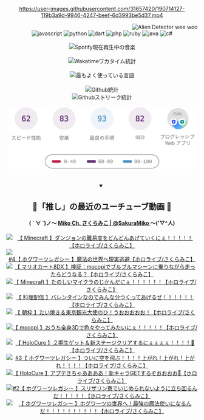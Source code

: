 <!-- START: HERO IMAGE GIF ////////// ////////// ////////// -->
<!-- <img src="@/../assets/img/gaming/ghost-of-tsushima.gif" width="100%"  alt="nellyXinwei's Hero Gif Image"/> -->
<!-- END: HERO IMAGE GIF ////////// ////////// ////////// -->

<div align="center" >  
  
<!-- START:ワンピース 第1015話「ルフィはRED ROCを使う」 -->
<https://user-images.githubusercontent.com/31657420/190714127-119b3a9d-9946-4247-beef-6d3993be5d37.mp4>
<!-- END:ワンピース 第1015話「ルフィはRED ROCを使う」 -->

<!-- START:VISITOR COUNTER -->
<div width="100%" align="right">

<img src="https://komarev.com/ghpvc/?username=nellyXinwei&label=🛸&color=grey&style=for-the-badge&labelcolor=ffffff" alt="Alien Detector wee woo"/>

</div>
<!-- END:VISITOR COUNTER -->

<!-- START: PROGRAMMING LANGUAGES -->
<!-- 色彩 Color Scheme:
#961E3A, #8A0D42, #5A0640, #4F265E, #2B355A, #3E759B, #CC4246,
#BB2649, #AD1052, #700750, #633075, #364270, #4E92C2, #FF5357
Sauce: https://www.webcreatorbox.com/inspiration/pantone-2023
-->

<img src="https://img.shields.io/badge/javascript%20-%23BB2649.svg?&style=for-the-badge&logo=javascript&logoColor=white&labelColor=961E3A" alt="javascript"/>
<img src="https://img.shields.io/badge/python%20-%23AD1052.svg?&style=for-the-badge&logo=python&logoColor=white&labelColor=8A0D42" alt="python" />
<img src="https://img.shields.io/badge/dart%20-%23700750.svg?&style=for-the-badge&logo=dart&logoColor=white&labelColor=5A0640" alt="dart"/>
<img src="https://img.shields.io/badge/php%20-%23633075.svg?&style=for-the-badge&logo=php&logoColor=white&labelColor=4F265E" alt="php"/>
<img src="https://img.shields.io/badge/ruby%20-%23364270.svg?&style=for-the-badge&logo=ruby&logoColor=white&labelColor=2B355A" alt="ruby"/>
<img src="https://img.shields.io/badge/java%20-%234E92C2.svg?&style=for-the-badge&logo=openjdk&logoColor=white&labelColor=3E759B" alt="java"/>
<img src="https://img.shields.io/badge/c%23-%23FF5357.svg?style=for-the-badge&logo=c-sharp&logoColor=white&labelColor=CC4246" alt="c#"/>  
<!-- END: PROGRAMMING LANGUAGES -->

<br>
<br>

<!-- START: MUSIC STATUS -->
  <!-- <a href="https://newojima-gsrs-20220114.vercel.app/api/now-playing?open">
    <img src="https://newojima-gsrs-20220114.vercel.app/api/now-playing" alt="Spotify現在再生中の音楽">
  </a> -->
  <img src="https://newojima-grss-20230114.vercel.app/api/spotify?border_color=transparent" alt="Spotify現在再生中の音楽" width="280px">
<!-- END: MUSIC STATUS -->

<br>
<br>

<!-- START: GITHUB STATUS -->
<!-- 色彩 Color Scheme:  #BB2649, #AD1052, #700750, #633075 -->
<img align="center" src="https://newojima-grs-20230109.vercel.app/api/wakatime?username=newojima&layout=compact&langs_count=10&locale=ja&hide_title=false&title_color=fff&hide_border=true&text_color=fff&bg_color=BB2649,BB2649,633075,633075&hide=other,css,html,bash,xml,git%20config,makefile,properties,yaml,markdown,text,json,jsx" alt="Wakatimeワカタイム統計"/>

<br>
<br>

<!-- 色彩 Color Scheme:  #633075, #364270, #4E92C2 -->
  <img align="center" src="https://newojima-grs-20230109.vercel.app/api/top-langs?username=newojima&layout=compact&text_color=fff&icon_color=fff&hide_border=true&&locale=ja&hide_title=false&title_color=fff&include_all_commits=true&card_width=445&langs_count=11&hide=c%23,powershell,shaderlab,hlsl,makefile,jupyter%20notebook,python,html,css,shell,batchfile,less,liquid,hack,scss&bg_color=4F265E,633075,4E92C2" alt="最もよく使っている言語"/>

<br>
<br>

<!-- 色彩 Color Scheme:  #4E92C2, #FF5357 -->
  <img align="center" src="https://newojima-grs-20230109.vercel.app/api?username=newojima&show_icons=true&&locale=ja&title_color=fff&text_color=fff&icon_color=fff&hide_border=true&hide_title=false&count_private=true&include_all_commits=true&card_width=495&disable_animations=true&bg_color=4E92C2,4E92C2,FF5357" alt="Github統計"/>

<br>

<img align="center" src="https://streak-stats.demolab.com?user=newojima&theme=dark&hide_border=true&locale=ja&ring=BB2649&stroke=222222&background=151515&sideLabels=BB2649&currStreakLabel=ffffff&border=BB2649&fire=FF5357&currStreakNum=ffffff&sideNums=FF5357&dates=ffffff" alt="Githubストリーク統計"/>

<br>
<br>

  <img align="center" width="500px" src="@/../assets/img/page-insights.svg" alt="Githubページの洞察"/>
  
</div>
<!-- END: GITHUB STATUS -->

<br>
<br>

<div align="center">
<details open>
  <summary>

  </summary>

  <h2 align="center">🌸「推し」の最近のユーチューブ動画 🌸</h2>
  <h4>
  ( ´ ∀ `)ノ～ 
  <a href="https://www.youtube.com/@SakuraMiko">Miko Ch. さくらみこ | @SakuraMiko
  </a>
   ～('▽^人)
  </h4>

  <!-- BEGIN YOUTUBE-CARDS -->
<a href="https://www.youtube.com/watch?v=hwBOxFMjqMM"><img src="https://ytcards.demolab.com/?id=hwBOxFMjqMM&title=%E3%80%90+Minecraft+%E3%80%91%E3%83%80%E3%83%B3%E3%82%B8%E3%83%A7%E3%83%B3%E3%81%AE%E9%9B%A3%E6%98%93%E5%BA%A6%E3%82%92%E3%81%A9%E3%82%93%E3%81%A9%E3%82%93%E3%81%82%E3%81%92%E3%81%A6%E3%81%84%E3%81%8F%E3%81%AB%E3%81%87%EF%BC%81%EF%BC%81%EF%BC%81%EF%BC%81%EF%BC%81%E3%80%90%E3%83%9B%E3%83%AD%E3%83%A9%E3%82%A4%E3%83%96%2F%E3%81%95%E3%81%8F%E3%82%89%E3%81%BF%E3%81%93%E3%80%91&lang=ja&timestamp=1676978425&background_color=%230d1117&title_color=%23ffffff&stats_color=%23dedede&width=187&duration=0" alt="【 Minecraft 】ダンジョンの難易度をどんどんあげていくにぇ！！！！！【ホロライブ/さくらみこ】" title="【 Minecraft 】ダンジョンの難易度をどんどんあげていくにぇ！！！！！【ホロライブ/さくらみこ】"></a>
<a href="https://www.youtube.com/watch?v=tv_cp9XbCDY"><img src="https://ytcards.demolab.com/?id=tv_cp9XbCDY&title=%234%E3%80%90+%E3%83%9B%E3%82%B0%E3%83%AF%E3%83%BC%E3%83%84%E3%83%AC%E3%82%AC%E3%82%B7%E3%83%BC+%E3%80%91%E9%AD%94%E6%B3%95%E3%81%AE%E4%B8%96%E7%95%8C%E3%81%B8%E7%8F%BE%E5%AE%9F%E9%80%83%E9%81%BF%E3%80%90%E3%83%9B%E3%83%AD%E3%83%A9%E3%82%A4%E3%83%96%2F%E3%81%95%E3%81%8F%E3%82%89%E3%81%BF%E3%81%93%E3%80%91&lang=ja&timestamp=1676816442&background_color=%230d1117&title_color=%23ffffff&stats_color=%23dedede&width=187&duration=32667" alt="#4【 ホグワーツレガシー 】魔法の世界へ現実逃避【ホロライブ/さくらみこ】" title="#4【 ホグワーツレガシー 】魔法の世界へ現実逃避【ホロライブ/さくらみこ】"></a>
<a href="https://www.youtube.com/watch?v=BcjIidPxP8I"><img src="https://ytcards.demolab.com/?id=BcjIidPxP8I&title=%E3%80%90++%E3%83%9E%E3%83%AA%E3%82%AA%E3%82%AB%E3%83%BC%E3%83%888DX+%E3%80%91%E6%A4%9C%E8%A8%BC%EF%BC%9Amocopi%E3%81%A7%E3%83%96%E3%83%AB%E3%83%96%E3%83%AB%E3%83%9E%E3%82%B7%E3%83%BC%E3%83%B3%E3%81%AB%E4%B9%97%E3%82%8A%E3%81%AA%E3%81%8C%E3%82%89%E8%B5%B0%E3%81%A3%E3%81%9F%E3%82%89%E3%81%A9%E3%81%86%E3%81%AA%E3%82%8B%EF%BC%9F%E3%80%90%E3%83%9B%E3%83%AD%E3%83%A9%E3%82%A4%E3%83%96%2F%E3%81%95%E3%81%8F%E3%82%89%E3%81%BF%E3%81%93%E3%80%91&lang=ja&timestamp=1676727227&background_color=%230d1117&title_color=%23ffffff&stats_color=%23dedede&width=187&duration=7569" alt="【  マリオカート8DX 】検証：mocopiでブルブルマシーンに乗りながら走ったらどうなる？【ホロライブ/さくらみこ】" title="【  マリオカート8DX 】検証：mocopiでブルブルマシーンに乗りながら走ったらどうなる？【ホロライブ/さくらみこ】"></a>
<a href="https://www.youtube.com/watch?v=hyBMnyS5Duo"><img src="https://ytcards.demolab.com/?id=hyBMnyS5Duo&title=%E3%80%90+Minecraft+%E3%80%91%E3%81%9F%E3%81%AE%E3%81%97%E3%81%84%E3%83%9E%E3%82%A4%E3%82%AF%E3%83%A9%E3%81%AE%E3%81%98%E3%81%8B%E3%82%93%E3%81%A0%E3%81%AB%E3%81%87%EF%BC%81%EF%BC%81%EF%BC%81%EF%BC%81%EF%BC%81%EF%BC%81%E3%80%90%E3%83%9B%E3%83%AD%E3%83%A9%E3%82%A4%E3%83%96%2F%E3%81%95%E3%81%8F%E3%82%89%E3%81%BF%E3%81%93%E3%80%91&lang=ja&timestamp=1676565103&background_color=%230d1117&title_color=%23ffffff&stats_color=%23dedede&width=187&duration=13977" alt="【 Minecraft 】たのしいマイクラのじかんだにぇ！！！！！！【ホロライブ/さくらみこ】" title="【 Minecraft 】たのしいマイクラのじかんだにぇ！！！！！！【ホロライブ/さくらみこ】"></a>
<a href="https://www.youtube.com/watch?v=O9128i-VBgs"><img src="https://ytcards.demolab.com/?id=O9128i-VBgs&title=%E3%80%90+%E6%96%99%E7%90%86%E9%85%8D%E4%BF%A1+%E3%80%91%E3%83%90%E3%83%AC%E3%83%B3%E3%82%BF%E3%82%A4%E3%83%B3%E3%81%AA%E3%81%AE%E3%81%A7%E3%81%BF%E3%82%93%E3%81%AA%E5%88%86%E3%81%A4%E3%81%8F%E3%81%A3%E3%81%A6%E3%81%82%E3%81%92%E3%82%8B%E3%81%9C%EF%BC%81%EF%BC%81%EF%BC%81%EF%BC%81%EF%BC%81%EF%BC%81%E3%80%90%E3%83%9B%E3%83%AD%E3%83%A9%E3%82%A4%E3%83%96%2F%E3%81%95%E3%81%8F%E3%82%89%E3%81%BF%E3%81%93%E3%80%91&lang=ja&timestamp=1676373200&background_color=%230d1117&title_color=%23ffffff&stats_color=%23dedede&width=187&duration=3623" alt="【 料理配信 】バレンタインなのでみんな分つくってあげるぜ！！！！！！【ホロライブ/さくらみこ】" title="【 料理配信 】バレンタインなのでみんな分つくってあげるぜ！！！！！！【ホロライブ/さくらみこ】"></a>
<a href="https://www.youtube.com/watch?v=19ufOZ0kfOY"><img src="https://ytcards.demolab.com/?id=19ufOZ0kfOY&title=%E3%80%90++%E6%9C%9D%E6%9E%A0+%E3%80%91%E3%81%9F%E3%81%84%E7%84%BC%E3%81%8D%EF%BC%86%E6%9D%B1%E4%BA%AC%E8%A6%B3%E5%85%89%E5%A4%A7%E4%BD%BF%E3%81%AE%E3%81%B2%EF%BC%81%E3%81%86%E3%81%8A%E3%81%8A%E3%81%8A%E3%81%8A%E3%81%8A%EF%BC%81%E3%80%90%E3%83%9B%E3%83%AD%E3%83%A9%E3%82%A4%E3%83%96%2F%E3%81%95%E3%81%8F%E3%82%89%E3%81%BF%E3%81%93%E3%80%91&lang=ja&timestamp=1676243718&background_color=%230d1117&title_color=%23ffffff&stats_color=%23dedede&width=187&duration=3871" alt="【  朝枠 】たい焼き＆東京観光大使のひ！うおおおおお！【ホロライブ/さくらみこ】" title="【  朝枠 】たい焼き＆東京観光大使のひ！うおおおおお！【ホロライブ/さくらみこ】"></a>
<a href="https://www.youtube.com/watch?v=Xk4vrEWjhek"><img src="https://ytcards.demolab.com/?id=Xk4vrEWjhek&title=%E3%80%90+mocopi+%E3%80%91%E3%81%8A%E3%81%86%E3%81%A1%E5%85%A8%E8%BA%AB3D%E3%81%A7%E8%89%B2%E3%80%85%E3%82%84%E3%81%A3%E3%81%A6%E3%81%BF%E3%81%9F%E3%81%84%E3%81%AB%E3%81%87%EF%BC%81%EF%BC%81%EF%BC%81%EF%BC%81%EF%BC%81%E3%80%90%E3%83%9B%E3%83%AD%E3%83%A9%E3%82%A4%E3%83%96%2F%E3%81%95%E3%81%8F%E3%82%89%E3%81%BF%E3%81%93%E3%80%91&lang=ja&timestamp=1676203877&background_color=%230d1117&title_color=%23ffffff&stats_color=%23dedede&width=187&duration=3596" alt="【 mocopi 】おうち全身3Dで色々やってみたいにぇ！！！！！【ホロライブ/さくらみこ】" title="【 mocopi 】おうち全身3Dで色々やってみたいにぇ！！！！！【ホロライブ/さくらみこ】"></a>
<a href="https://www.youtube.com/watch?v=Uo1R7-KXvb0"><img src="https://ytcards.demolab.com/?id=Uo1R7-KXvb0&title=%E3%80%90++HoloCure+%E3%80%91%EF%BC%92%E6%9C%9F%E7%94%9F%E3%82%B2%E3%83%83%E3%83%88%EF%BC%86%E6%96%B0%E3%82%B9%E3%83%86%E3%83%BC%E3%82%B8%E3%82%AF%E3%83%AA%E3%82%A2%E3%81%99%E3%82%8B%E3%81%AB%E3%81%87%E3%81%87%E3%81%87%E3%81%87%EF%BC%81%EF%BC%81%EF%BC%81%EF%BC%81%F0%9F%8C%9F%E3%80%90%E3%83%9B%E3%83%AD%E3%83%A9%E3%82%A4%E3%83%96%2F%E3%81%95%E3%81%8F%E3%82%89%E3%81%BF%E3%81%93%E3%80%91&lang=ja&timestamp=1676124020&background_color=%230d1117&title_color=%23ffffff&stats_color=%23dedede&width=187&duration=9099" alt="【  HoloCure 】２期生ゲット＆新ステージクリアするにぇぇぇぇ！！！！🌟【ホロライブ/さくらみこ】" title="【  HoloCure 】２期生ゲット＆新ステージクリアするにぇぇぇぇ！！！！🌟【ホロライブ/さくらみこ】"></a>
<a href="https://www.youtube.com/watch?v=fYhJCGD0HMQ"><img src="https://ytcards.demolab.com/?id=fYhJCGD0HMQ&title=%233%E3%80%90+%E3%83%9B%E3%82%B0%E3%83%AF%E3%83%BC%E3%83%84%E3%83%AC%E3%82%AC%E3%82%B7%E3%83%BC+%E3%80%91%E3%81%A4%E3%81%84%E3%81%AB%E7%A9%BA%E3%82%92%E9%A3%9B%E3%81%B6%EF%BC%81%EF%BC%81%EF%BC%81%EF%BC%81%E4%B8%8A%E3%81%8C%E3%82%8C%EF%BC%81%E4%B8%8A%E3%81%8C%E3%82%8C%EF%BC%81%E4%B8%8A%E3%81%8C%E3%82%8C%EF%BC%81%EF%BC%81%EF%BC%81%EF%BC%81%E3%80%90%E3%83%9B%E3%83%AD%E3%83%A9%E3%82%A4%E3%83%96%2F%E3%81%95%E3%81%8F%E3%82%89%E3%81%BF%E3%81%93%E3%80%91&lang=ja&timestamp=1676114117&background_color=%230d1117&title_color=%23ffffff&stats_color=%23dedede&width=187&duration=22458" alt="#3【 ホグワーツレガシー 】ついに空を飛ぶ！！！！上がれ！上がれ！上がれ！！！！【ホロライブ/さくらみこ】" title="#3【 ホグワーツレガシー 】ついに空を飛ぶ！！！！上がれ！上がれ！上がれ！！！！【ホロライブ/さくらみこ】"></a>
<a href="https://www.youtube.com/watch?v=gVIJGhGZ0rA"><img src="https://ytcards.demolab.com/?id=gVIJGhGZ0rA&title=%E3%80%90+HoloCure+%E3%80%91%E3%82%A2%E3%83%97%E3%83%87%E3%81%8D%E3%81%A1%E3%82%83%E3%81%82%E3%81%82%E3%81%82%E3%81%82%EF%BC%81%E6%96%B0%E3%82%AD%E3%83%A3%E3%83%A9GET%E3%81%99%E3%82%8B%E3%81%9E%E3%81%8A%E3%81%8A%E3%81%8A%E3%81%8A%F0%9F%8C%9F%E3%80%90%E3%83%9B%E3%83%AD%E3%83%A9%E3%82%A4%E3%83%96%2F%E3%81%95%E3%81%8F%E3%82%89%E3%81%BF%E3%81%93%E3%80%91&lang=ja&timestamp=1676047799&background_color=%230d1117&title_color=%23ffffff&stats_color=%23dedede&width=187&duration=11889" alt="【 HoloCure 】アプデきちゃああああ！新キャラGETするぞおおおお🌟【ホロライブ/さくらみこ】" title="【 HoloCure 】アプデきちゃああああ！新キャラGETするぞおおおお🌟【ホロライブ/さくらみこ】"></a>
<a href="https://www.youtube.com/watch?v=Q0xnMiLK-Ps"><img src="https://ytcards.demolab.com/?id=Q0xnMiLK-Ps&title=%232%E3%80%90+%E3%83%9B%E3%82%B0%E3%83%AF%E3%83%BC%E3%83%84%E3%83%AC%E3%82%AC%E3%82%B7%E3%83%BC+%E3%80%91%E3%82%B9%E3%83%AA%E3%82%B6%E3%83%AA%E3%83%B3%E5%AF%AE%E3%81%A7%E3%81%84%E3%81%98%E3%82%81%E3%82%89%E3%82%8C%E3%81%AA%E3%81%84%E3%82%88%E3%81%86%E3%81%AB%E7%AB%8B%E3%81%A1%E5%9B%9E%E3%82%8B%E3%82%93%E3%81%A0%EF%BC%81%EF%BC%81%EF%BC%81%EF%BC%81%EF%BC%81%E3%80%90%E3%83%9B%E3%83%AD%E3%83%A9%E3%82%A4%E3%83%96%2F%E3%81%95%E3%81%8F%E3%82%89%E3%81%BF%E3%81%93%E3%80%91&lang=ja&timestamp=1675960147&background_color=%230d1117&title_color=%23ffffff&stats_color=%23dedede&width=187&duration=13726" alt="#2【 ホグワーツレガシー 】スリザリン寮でいじめられないように立ち回るんだ！！！！！【ホロライブ/さくらみこ】" title="#2【 ホグワーツレガシー 】スリザリン寮でいじめられないように立ち回るんだ！！！！！【ホロライブ/さくらみこ】"></a>
<a href="https://www.youtube.com/watch?v=1suAIUJn4m8"><img src="https://ytcards.demolab.com/?id=1suAIUJn4m8&title=%E3%80%90+%E3%83%9B%E3%82%B0%E3%83%AF%E3%83%BC%E3%83%84%E3%83%AC%E3%82%AC%E3%82%B7%E3%83%BC+%E3%80%91%E3%83%9B%E3%82%B0%E3%83%AF%E3%83%BC%E3%83%84%E3%81%AE%E4%B8%96%E7%95%8C%E3%81%B8%EF%BC%81%E6%9C%80%E5%BC%B7%E3%81%AE%E9%AD%94%E6%B3%95%E4%BD%BF%E3%81%84%E3%81%AB%E3%81%AA%E3%82%8B%E3%82%93%E3%81%A0%EF%BC%81%EF%BC%81%EF%BC%81%EF%BC%81%EF%BC%81%EF%BC%81%EF%BC%81%EF%BC%81%EF%BC%81%EF%BC%81%E3%80%90%E3%83%9B%E3%83%AD%E3%83%A9%E3%82%A4%E3%83%96%2F%E3%81%95%E3%81%8F%E3%82%89%E3%81%BF%E3%81%93%E3%80%91&lang=ja&timestamp=1675877422&background_color=%230d1117&title_color=%23ffffff&stats_color=%23dedede&width=187&duration=18319" alt="【 ホグワーツレガシー 】ホグワーツの世界へ！最強の魔法使いになるんだ！！！！！！！！！！【ホロライブ/さくらみこ】" title="【 ホグワーツレガシー 】ホグワーツの世界へ！最強の魔法使いになるんだ！！！！！！！！！！【ホロライブ/さくらみこ】"></a>
<!-- END YOUTUBE-CARDS -->

</div>
  
</details>
